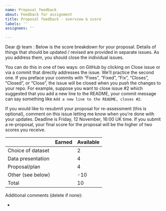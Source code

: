 ```yaml
---
name: Proposal feedback
about: Feedback for assignment
title: Proposal feedback - overview & score
labels: ''
assignees: ''

---
```


Dear @ team : Below is the score breakdown for your proposal. Details of things that should be updated / revised are provided in separate issues. As you address them, you should close the individual issues. 

You can do this in one of two ways: on GitHub by clicking on Close issue or via a commit that directly addresses the issue. We’ll practice the second one. If you preface your commits with “Fixes”, “Fixed”, “Fix”, “Closes”, “Closed”, or “Close”, the issue will be closed when you push the changes to your repo. For example, suppose you want to close issue #2 which suggested that you add a new line to the README, your commit message can say something like `Add a new line to the README, closes #2`.

If you would like to resubmit your proposal for re-assessment (this is optional), comment on this issue letting me know when you're done with your updates. Deadline is Friday, 12 November, 16:00 UK time. If you submit a re-proposal, your final score for the proposal will be the higher of two scores you receive.


|                   | Earned | Available |
|-------------------|--------|-----------|
| Choice of dataset |        |      2    |
| Data presentation |        |      4    |
| Proposal/plan     |        |      4    |
| Other (see below) |        |    -10    |
| Total             |        |     10    |

Additional comments (delete if none):

-